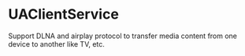 # UAClientService
Support DLNA and airplay protocol to transfer media content from one device to another like TV, etc.
